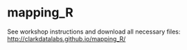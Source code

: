 # mapping_R

See workshop instructions and download all necessary files: http://clarkdatalabs.github.io/mapping_R/